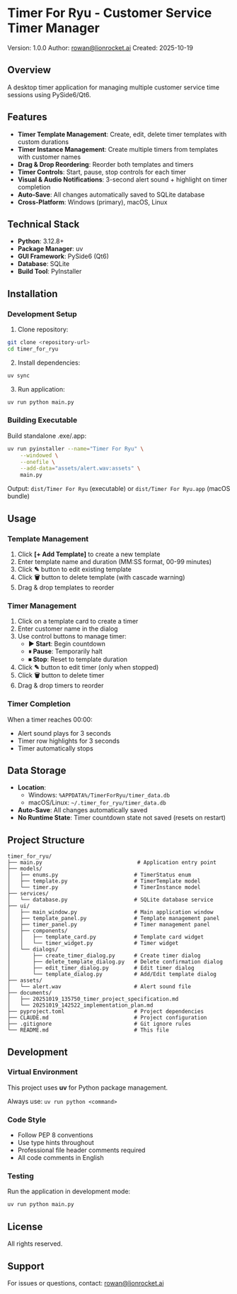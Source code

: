 # Timer For Ryu - Customer Service Timer Manager

Version: 1.0.0
Author: rowan@lionrocket.ai
Created: 2025-10-19

## Overview

A desktop timer application for managing multiple customer service time sessions using PySide6/Qt6.

## Features

- **Timer Template Management**: Create, edit, delete timer templates with custom durations
- **Timer Instance Management**: Create multiple timers from templates with customer names
- **Drag & Drop Reordering**: Reorder both templates and timers
- **Timer Controls**: Start, pause, stop controls for each timer
- **Visual & Audio Notifications**: 3-second alert sound + highlight on timer completion
- **Auto-Save**: All changes automatically saved to SQLite database
- **Cross-Platform**: Windows (primary), macOS, Linux

## Technical Stack

- **Python**: 3.12.8+
- **Package Manager**: uv
- **GUI Framework**: PySide6 (Qt6)
- **Database**: SQLite
- **Build Tool**: PyInstaller

## Installation

### Development Setup

1. Clone repository:
```bash
git clone <repository-url>
cd timer_for_ryu
```

2. Install dependencies:
```bash
uv sync
```

3. Run application:
```bash
uv run python main.py
```

### Building Executable

Build standalone .exe/.app:
```bash
uv run pyinstaller --name="Timer For Ryu" \
    --windowed \
    --onefile \
    --add-data="assets/alert.wav:assets" \
    main.py
```

Output: `dist/Timer For Ryu` (executable) or `dist/Timer For Ryu.app` (macOS bundle)

## Usage

### Template Management

1. Click **[+ Add Template]** to create a new template
2. Enter template name and duration (MM:SS format, 00-99 minutes)
3. Click **✎** button to edit existing template
4. Click **🗑** button to delete template (with cascade warning)
5. Drag & drop templates to reorder

### Timer Management

1. Click on a template card to create a timer
2. Enter customer name in the dialog
3. Use control buttons to manage timer:
   - **▶ Start**: Begin countdown
   - **⏸ Pause**: Temporarily halt
   - **⏹ Stop**: Reset to template duration
4. Click **✎** button to edit timer (only when stopped)
5. Click **🗑** button to delete timer
6. Drag & drop timers to reorder

### Timer Completion

When a timer reaches 00:00:
- Alert sound plays for 3 seconds
- Timer row highlights for 3 seconds
- Timer automatically stops

## Data Storage

- **Location**:
  - Windows: `%APPDATA%/TimerForRyu/timer_data.db`
  - macOS/Linux: `~/.timer_for_ryu/timer_data.db`
- **Auto-Save**: All changes automatically saved
- **No Runtime State**: Timer countdown state not saved (resets on restart)

## Project Structure

```
timer_for_ryu/
├── main.py                              # Application entry point
├── models/
│   ├── enums.py                        # TimerStatus enum
│   ├── template.py                     # TimerTemplate model
│   └── timer.py                        # TimerInstance model
├── services/
│   └── database.py                     # SQLite database service
├── ui/
│   ├── main_window.py                  # Main application window
│   ├── template_panel.py               # Template management panel
│   ├── timer_panel.py                  # Timer management panel
│   ├── components/
│   │   ├── template_card.py            # Template card widget
│   │   └── timer_widget.py             # Timer widget
│   └── dialogs/
│       ├── create_timer_dialog.py      # Create timer dialog
│       ├── delete_template_dialog.py   # Delete confirmation dialog
│       ├── edit_timer_dialog.py        # Edit timer dialog
│       └── template_dialog.py          # Add/Edit template dialog
├── assets/
│   └── alert.wav                       # Alert sound file
├── documents/
│   ├── 20251019_135750_timer_project_specification.md
│   └── 20251019_142522_implementation_plan.md
├── pyproject.toml                      # Project dependencies
├── CLAUDE.md                           # Project configuration
├── .gitignore                          # Git ignore rules
└── README.md                           # This file
```

## Development

### Virtual Environment

This project uses **uv** for Python package management.

Always use: `uv run python <command>`

### Code Style

- Follow PEP 8 conventions
- Use type hints throughout
- Professional file header comments required
- All code comments in English

### Testing

Run the application in development mode:
```bash
uv run python main.py
```

## License

All rights reserved.

## Support

For issues or questions, contact: rowan@lionrocket.ai
